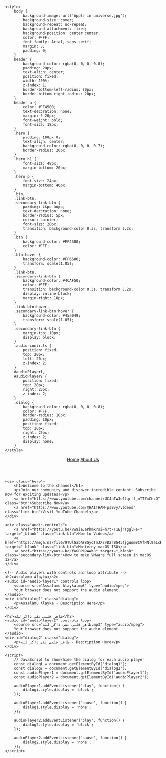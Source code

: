 <html lang="en">
<head>
    <meta charset="UTF-8">
    <meta name="viewport" content="width=device-width, initial-scale=1.0">
    <title>Combined Page</title>
    <link rel="stylesheet" href="styles.css">
    <link rel="icon" type="image/x-icon" href="favicon.ico" sizes="32x32">

    <style>
        body {
            background-image: url('Apple in universe.jpg');
            background-size: cover;
            background-repeat: no-repeat;
            background-attachment: fixed;
            background-position: center center;
            color: #FFF;
            font-family: Arial, sans-serif;
            margin: 0;
            padding: 0;
        }
        header {
            background-color: rgba(0, 0, 0, 0.8);
            padding: 20px;
            text-align: center;
            position: fixed;
            width: 100%;
            z-index: 1;
            border-bottom-left-radius: 20px;
            border-bottom-right-radius: 20px;
        }
        header a {
            color: #FF4500;
            text-decoration: none;
            margin: 0 20px;
            font-weight: bold;
            font-size: 18px;
        }
        .hero {
            padding: 100px 0;
            text-align: center;
            background-color: rgba(0, 0, 0, 0.7);
            border-radius: 20px;
        }
        .hero h1 {
            font-size: 48px;
            margin-bottom: 20px;
        }
        .hero p {
            font-size: 24px;
            margin-bottom: 40px;
        }
        .btn,
        .link-btn,
        .secondary-link-btn {
            padding: 15px 30px;
            text-decoration: none;
            border-radius: 5px;
            cursor: pointer;
            font-size: 20px;
            transition: background-color 0.3s, transform 0.2s;
        }
        .btn {
            background-color: #FF4500;
            color: #FFF;
        }
        .btn:hover {
            background-color: #FF6600;
            transform: scale(1.05);
        }
        .link-btn,
        .secondary-link-btn {
            background-color: #4CAF50;
            color: #FFF;
            transition: background-color 0.3s, transform 0.2s;
            display: inline-block;
            margin-right: 10px;
        }
        .link-btn:hover,
        .secondary-link-btn:hover {
            background-color: #45a049;
            transform: scale(1.05);
        }
        .secondary-link-btn {
            margin-top: 10px;
            display: block;
        }
        .audio-controls {
            position: fixed;
            top: 20px;
            left: 20px;
            z-index: 2;
        }
        #audioPlayer1,
        #audioPlayer2 {
            position: fixed;
            top: 20px;
            right: 20px;
            z-index: 2;
        }
        .dialog {
            background-color: rgba(0, 0, 0, 0.8);
            color: #FFF;
            border-radius: 10px;
            padding: 10px;
            position: fixed;
            top: 20px;
            right: 20px;
            z-index: 2;
            display: none;
        }
    </style>
</head>
<body>
    <header>
        <a href="#">Home</a>
        <a href="about.html">About Us</a>
    </header>

    <div class="hero">
        <h1>Welcome to the channel</h1>
        <p>Join our community and discover incredible content. Subscribe now for exciting updates!</p>
        <a href="https://www.youtube.com/channel/UCJaTw3e1tqrff_nTTZmChzQ" class="btn">Subscribe Now</a>
        <a href="https://www.youtube.com/@HAITHAM-ps8vy/videos" class="link-btn">Visit YouTube Channel</a>
    </div>

    <div class="audio-controls">
        <a href="https://youtu.be/Vw9ieCaPhmk?si=h7t-T1EjnTgglFe-" target="_blank" class="link-btn">How to Video</a>
        <a href="https://mega.nz/file/9TUlGabA#8GyqTmJX7vD2r8G45fjguom9CVfHNl9a1cRvbsHFB8Y" target="_blank" class="link-btn">Monterey macOS ISO</a>
        <a href="https://youtu.be/fACRP3DWWbk" target="_blank" class="secondary-link-btn">How to make VMware full screen in macOS 12</a>
    </div>

    <!-- Audio players with controls and loop attribute -->
    <h2>Assalamu Alayka</h2>
    <audio id="audioPlayer1" controls loop>
        <source src="Assalamu Alayka.mp3" type="audio/mpeg">
        Your browser does not support the audio element.
    </audio>
    <div id="dialog1" class="dialog">
        <p>Assalamu Alayka - Description Here</p>
    </div>

    <h2>طاهر قلبي نقي ذاكر لله</h2>
    <audio id="audioPlayer2" controls loop>
        <source src="طاهر قلبي نقي ذاكر لله.mp3" type="audio/mpeg">
        Your browser does not support the audio element.
    </audio>
    <div id="dialog2" class="dialog">
        <p>طاهر قلبي نقي ذاكر لله - Description Here</p>
    </div>

    <script>
        // JavaScript to show/hide the dialog for each audio player
        const dialog1 = document.getElementById('dialog1');
        const dialog2 = document.getElementById('dialog2');
        const audioPlayer1 = document.getElementById('audioPlayer1');
        const audioPlayer2 = document.getElementById('audioPlayer2');

        audioPlayer1.addEventListener('play', function() {
            dialog1.style.display = 'block';
        });

        audioPlayer1.addEventListener('pause', function() {
            dialog1.style.display = 'none';
        });

        audioPlayer2.addEventListener('play', function() {
            dialog2.style.display = 'block';
        });

        audioPlayer2.addEventListener('pause', function() {
            dialog2.style.display = 'none';
        });
    </script>
</body>
</html>
